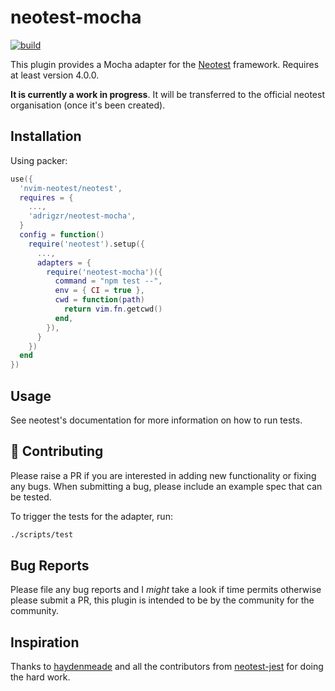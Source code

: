 # neotest-mocha

[![build](https://github.com/adrigzr/neotest-mocha/actions/workflows/workflow.yaml/badge.svg)](https://github.com/adrigzr/neotest-mocha/actions/workflows/workflow.yaml)

This plugin provides a Mocha adapter for the [Neotest](https://github.com/rcarriga/neotest) framework. Requires at least version 4.0.0.

**It is currently a work in progress**. It will be transferred to the official neotest organisation (once it's been created).

## Installation

Using packer:

```lua
use({
  'nvim-neotest/neotest',
  requires = {
    ...,
    'adrigzr/neotest-mocha',
  }
  config = function()
    require('neotest').setup({
      ...,
      adapters = {
        require('neotest-mocha')({
          command = "npm test --",
          env = { CI = true },
          cwd = function(path)
            return vim.fn.getcwd()
          end,
        }),
      }
    })
  end
})
```

## Usage

See neotest's documentation for more information on how to run tests.

## :gift: Contributing

Please raise a PR if you are interested in adding new functionality or fixing any bugs. When submitting a bug, please include an example spec that can be tested.

To trigger the tests for the adapter, run:

```sh
./scripts/test
```

## Bug Reports

Please file any bug reports and I _might_ take a look if time permits otherwise please submit a PR, this plugin is intended to be by the community for the community.

## Inspiration

Thanks to [haydenmeade](https://github.com/haydenmeade) and all the contributors from [neotest-jest](https://github.com/haydenmeade/neotest-jest) for doing the hard work.
